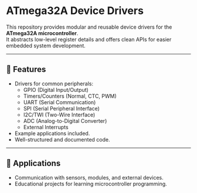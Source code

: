 # ATmega32A Device Drivers  

This repository provides modular and reusable device drivers for the **ATmega32A microcontroller**.  
It abstracts low-level register details and offers clean APIs for easier embedded system development.  

---

## 📌 Features  
- Drivers for common peripherals:  
  - GPIO (Digital Input/Output)  
  - Timers/Counters (Normal, CTC, PWM)  
  - UART (Serial Communication)  
  - SPI (Serial Peripheral Interface)  
  - I2C/TWI (Two-Wire Interface)  
  - ADC (Analog-to-Digital Converter)  
  - External Interrupts  
- Example applications included.  
- Well-structured and documented code.  

---

## 🚀 Applications  
- Communication with sensors, modules, and external devices.  
- Educational projects for learning microcontroller programming.  
